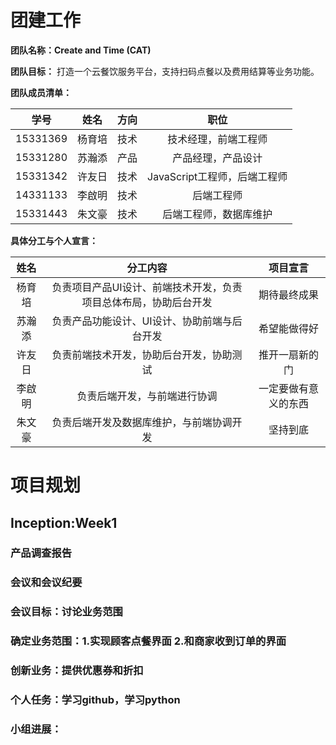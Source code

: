 # 团建工作
**团队名称：Create and Time (CAT)**

**团队目标：** 打造一个云餐饮服务平台，支持扫码点餐以及费用结算等业务功能。

**团队成员清单：**

| 学号 | 姓名 | 方向 | 职位 |
| :--: | :--: | :--: | :-------: |
| 15331369 | 杨育培 | 技术 | 技术经理，前端工程师 |
| 15331280 | 苏瀚添 | 产品 | 产品经理，产品设计|
| 15331342 | 许友日 | 技术 | JavaScript工程师，后端工程师 |
| 14331133 | 李啟明 | 技术 | 后端工程师 |
| 15331443 | 朱文豪 | 技术 | 后端工程师，数据库维护 |


**具体分工与个人宣言：**

| 姓名 | 分工内容 | 项目宣言 |
| :--: | :--: | :--: |
| 杨育培 | 负责项目产品UI设计、前端技术开发，负责项目总体布局，协助后台开发 | 期待最终成果 |
| 苏瀚添 | 负责产品功能设计、UI设计、协助前端与后台开发 | 希望能做得好 |
| 许友日 | 负责前端技术开发，协助后台开发，协助测试 | 推开一扇新的门 |
| 李啟明 | 负责后端开发，与前端进行协调 | 一定要做有意义的东西 |
| 朱文豪 | 负责后端开发及数据库维护，与前端协调开发 | 坚持到底 |

# 项目规划
## Inception:Week1
### 产品调查报告

### 会议和会议纪要
### 会议目标：讨论业务范围
### 确定业务范围：1.实现顾客点餐界面 2.和商家收到订单的界面
### 创新业务：提供优惠券和折扣

### 个人任务：学习github，学习python
### 小组进展：

